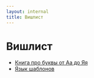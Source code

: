 ```yaml
---
layout: internal
title: Вишлист
---
```


# Вишлист

*   [Книга про буквы от Аа до Яя](https://store.artlebedev.ru/books/calligraphy/kniga-pro-bukvy2/)
*   [Язык шаблонов](https://store.artlebedev.ru/books/izdal/yazyk-shablonov/)
